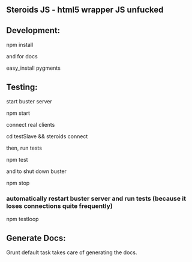 Steroids JS - html5 wrapper JS unfucked
---------------------------------------


## Development:

  npm install

and for docs

  easy_install pygments

## Testing:

start buster server

  npm start

connect real clients

  cd testSlave && steroids connect

then, run tests

  npm test

and to shut down buster

  npm stop


### automatically restart buster server and run tests (because it loses connections quite frequently)

  npm testloop

## Generate Docs:
  Grunt default task takes care of generating the docs.